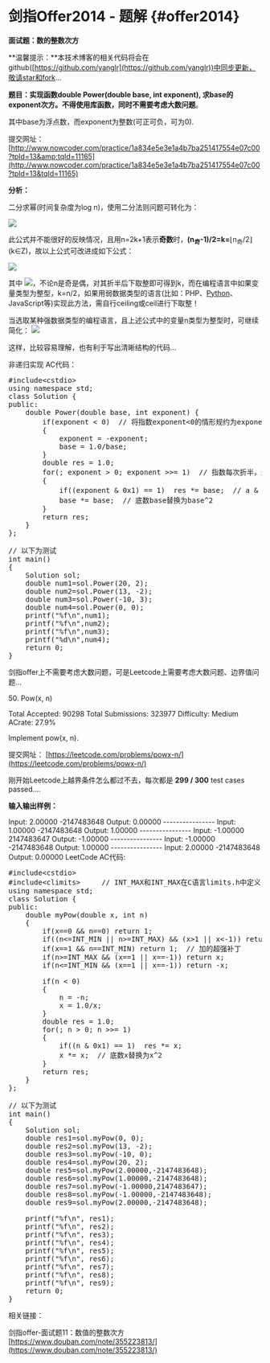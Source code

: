 # 剑指Offer2014 - 题解 {#offer2014}

**面试题：数的整数次方**

**温馨提示：**本技术博客的相关代码将会在github([https://github.com/yanglr](https://github.com/yanglr))中同步更新，敬请star和fork...

**题目：**实现函数double Power(double base, int exponent), 求base的exponent次方。不得使用库函数，同时**不需要考虑大数问题**。

其中base为浮点数，而exponent为整数(可正可负，可为0).

提交网址： [http://www.nowcoder.com/practice/1a834e5e3e1a4b7ba251417554e07c00?tpId=13&amp;tqId=11165](http://www.nowcoder.com/practice/1a834e5e3e1a4b7ba251417554e07c00?tpId=13&tqId=11165)

**分析：**

二分求幂(时间复杂度为log n)，使用二分法则问题可转化为：

![](http://img.blog.csdn.net/20160507003255004)

此公式并不能很好的反映情况，且用n=2k+1表示**奇数**时，**(**n<sub>奇</sub>**-1)/2=k=**⌊n<sub>奇</sub>/2⌋ (k∈Z)，故以上公式可改进成如下公式：

![](http://img.blog.csdn.net/20160514130818081)

其中 ![](http://img.blog.csdn.net/20160514132111631)，不论n是奇是偶，对其折半后下取整即可得到k，而在编程语言中如果变量类型为整型，k=n/2，如果用弱数据类型的语言(比如：PHP、[Python](http://lib.csdn.net/base/11)、JavaScript等)实现此方法，需自行ceiling或ceil进行下取整！

当选取某种强数据类型的编程语言，且上述公式中的变量n类型为整型时，可继续简化： ![](http://img.blog.csdn.net/20160507074543378?watermark/2/text/aHR0cDovL2Jsb2cuY3Nkbi5uZXQv/font/5a6L5L2T/fontsize/400/fill/I0JBQkFCMA==/dissolve/70/gravity/SouthEast)

这样，比较容易理解，也有利于写出清晰结构的代码...

非递归实现 AC代码：

<pre class="cpp">#include&lt;cstdio&gt;
using namespace std;
class Solution {
public:
    double Power(double base, int exponent) {
        if(exponent &lt; 0)  // 将指数exponent&lt;0的情形规约为exponent&gt;0的情形
        {
            exponent = -exponent;
            base = 1.0/base;
        }
        double res = 1.0;
        for(; exponent &gt; 0; exponent &gt;&gt;= 1)  // 指数每次折半，进行迭代
        {
            if((exponent &amp; 0x1) == 1)  res *= base;  // a &amp; 0x1 等价于 a%2，用来判断a的奇偶性
            base *= base;  // 底数base替换为base^2
        }
        return res;
    }
};

// 以下为测试
int main()
{
	Solution sol;
	double num1=sol.Power(20, 2);
	double num2=sol.Power(13, -2);
	double num3=sol.Power(-10, 3);
	double num4=sol.Power(0, 0);	
	printf(&quot;%f\n&quot;,num1); 
	printf(&quot;%f\n&quot;,num2);
	printf(&quot;%f\n&quot;,num3);		
	printf(&quot;%d\n&quot;,num4);		
	return 0;
}</pre>

剑指offer上不需要考虑大数问题，可是Leetcode上需要考虑大数问题、边界值问题...

50\. Pow(x, n)

Total Accepted: 90298 Total Submissions: 323977 Difficulty: Medium    ACrate: 27.9%

Implement pow(x, n).

提交网址： [https://leetcode.com/problems/powx-n/](https://leetcode.com/problems/powx-n/)

刚开始Leetcode上越界条件怎么都过不去，每次都是 **299 / 300** test cases passed....

**输入输出样例：**

Input: 2.00000 -2147483648 Output: 0.00000 ---------------- Input: 1.00000 -2147483648 Output: 1.00000 ---------------- Input: -1.00000 2147483647 Output: -1.00000 ---------------- Input: -1.00000 -2147483648 Output: 1.00000 ---------------- Input: 2.00000 -2147483648 Output: 0.00000 LeetCode AC代码:

<pre class="cpp">#include&lt;cstdio&gt;
#include&lt;climits&gt;     // INT_MAX和INT_MAX在C语言limits.h中定义，而float.h 定义了double、float类型数的最大最小值 
using namespace std;
class Solution {
public:
    double myPow(double x, int n)
    {
        if(x==0 &amp;&amp; n==0) return 1;    
        if((n&lt;=INT_MIN || n&gt;=INT_MAX) &amp;&amp; (x&gt;1 || x&lt;-1)) return 0;
        if(x==1 &amp;&amp; n==INT_MIN) return 1;  // 加的超强补丁   
        if(n&gt;=INT_MAX &amp;&amp; (x==1 || x==-1)) return x;
        if(n&lt;=INT_MIN &amp;&amp; (x==1 || x==-1)) return -x;

        if(n &lt; 0)
        {
            n = -n;
            x = 1.0/x;
        }
        double res = 1.0;
        for(; n &gt; 0; n &gt;&gt;= 1)
        {
            if((n &amp; 0x1) == 1)  res *= x;
            x *= x;  // 底数x替换为x^2
        }
        return res;
    }
};

// 以下为测试
int main()
{
	Solution sol;
	double res1=sol.myPow(0, 0);	
	double res2=sol.myPow(13, -2);
	double res3=sol.myPow(-10, 0);
	double res4=sol.myPow(20, 2);	
	double res5=sol.myPow(2.00000,-2147483648);
	double res6=sol.myPow(1.00000,-2147483648);
	double res7=sol.myPow(-1.00000,2147483647);
	double res8=sol.myPow(-1.00000,-2147483648);
	double res9=sol.myPow(2.00000,-2147483648);

	printf(&quot;%f\n&quot;, res1); 
	printf(&quot;%f\n&quot;, res2);
	printf(&quot;%f\n&quot;, res3);		
	printf(&quot;%f\n&quot;, res4);
	printf(&quot;%f\n&quot;, res5);
	printf(&quot;%f\n&quot;, res6);		
	printf(&quot;%f\n&quot;, res7);
	printf(&quot;%f\n&quot;, res8);
	printf(&quot;%f\n&quot;, res9);				
	return 0;
}</pre>

相关链接：

剑指offer-面试题11：数值的整数次方 [https://www.douban.com/note/355223813/](https://www.douban.com/note/355223813/)